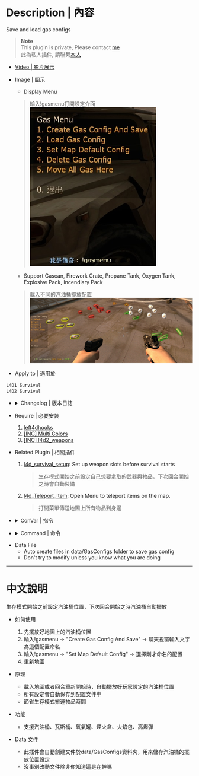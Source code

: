 # Description | 內容
Save and load gas configs

> __Note__ <br/>
This plugin is private, Please contact [me](https://github.com/fbef0102/Game-Private_Plugin#私人插件列表-private-plugins-list)<br/>
此為私人插件, 請聯繫[本人](https://github.com/fbef0102/Game-Private_Plugin#私人插件列表-private-plugins-list)

* [Video | 影片展示](https://youtu.be/78Ed0eMKk1U)

* Image | 圖示
	* Display Menu
    > 輸入!gasmenu打開設定介面
	<br/>![l4d_survival_GasConfig_1](image/l4d_survival_GasConfig_1.jpg)
	* Support Gascan, Firework Crate, Propane Tank, Oxygen Tank, Explosive Pack, Incendiary Pack
    > 載入不同的汽油桶擺放配置
	<br/>![l4d_survival_GasConfig_2](image/l4d_survival_GasConfig_2.jpg)

* Apply to | 適用於
```
L4D1 Survival
L4D2 Survival
```

* <details><summary>Changelog | 版本日誌</summary>

    * v1.0h (2022-11-29)
	    * Request by Horizon
	    * Remake code
		* Convert code to latest syntax
		* Changes to fix warnings when compiling on SourceMod 1.11.
        * Support Gascan, Firework Crate, Propane Tank, Oxygen Tank, Explosive Pack, Incendiary Pack
        * Fix errors

    * v1.0
        * [Original Plugin by khan](https://github.com/graviti666/Some-Plugins/tree/master/Gas%20Configs)
</details>

* Require | 必要安裝
	1. [left4dhooks](https://forums.alliedmods.net/showthread.php?t=321696)
	2. [[INC] Multi Colors](https://forums.alliedmods.net/showthread.php?t=247770)
    3. [[INC] l4d2_weapons](https://github.com/fbef0102/Game-Private_Plugin/blob/main/left4dead2/scripting/include/l4d2_weapons.inc)

* Related Plugin | 相關插件
	1. [l4d_survival_setup](/Plugin_插件/Survival_生存模式/l4d_survival_setup): Set up weapon slots before survival starts
        > 生存模式開始之前設定自己想要拿取的武器與物品，下次回合開始之時會自動裝備

    2. [l4d_Teleport_Item](/Plugin_插件/Survival_生存模式/l4d_Teleport_Item): Open Menu to teleport items on the map.
        > 打開菜單傳送地圖上所有物品到身邊

* <details><summary>ConVar | 指令</summary>

    * cfg/sourcemod/l4d_survival_GasConfig.cfg
        ```php
        // Max number of gas setups to allow per map
        l4d_survival_GasConfig_limit "20"
        ```
</details>

* <details><summary>Command | 命令</summary>
    
    * **Loads the gas menu**
        ```php
        sm_gasmenu
        ```
    
    * **Loads the gas menu**
        ```php
        sm_gasmenu
        ```
</details>

* Data File
	* Auto create files in data/GasConfigs folder to save gas config
    * Don't try to modify unless you know what you are doing

- - - -
# 中文說明
生存模式開始之前設定汽油桶位置，下次回合開始之時汽油桶自動擺放

* 如何使用
    1. 先擺放好地圖上的汽油桶位置
    2. 輸入!gasmenu -> "Create Gas Config And Save" -> 聊天視窗輸入文字為這個配置命名
    3. 輸入!gasmenu -> "Set Map Default Config" -> 選擇剛才命名的配置
    4. 重新地圖

* 原理
    * 載入地圖或者回合重新開始時，自動擺放好玩家設定的汽油桶位置
    * 所有設定會自動保存到配置文件中
    * 節省生存模式搬運物品時間

* 功能
    * 支援汽油桶、瓦斯桶、氧氣罐、煙火盒、火焰包、高爆彈

* Data 文件
	* 此插件會自動創建文件於data/GasConfigs資料夾，用來儲存汽油桶的擺放位置設定
    * 沒事別改動文件除非你知道這是在幹嗎



